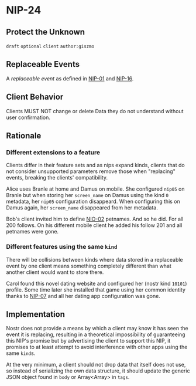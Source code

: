 NIP-24
======

Protect the Unknown
-------------------

`draft` `optional` `client` `author:giszmo`

## Replaceable Events

A *replaceable event* as defined in [NIP-01](01.md) and [NIP-16](16.md).

## Client Behavior

Clients MUST NOT change or delete Data they do not understand without user
confirmation.

Rationale
---------

### Different extensions to a feature

Clients differ in their feature sets and as nips expand kinds, clients that do
not consider unsupported parameters remove those when "replacing" events,
breaking the clients' compatibility.

Alice uses Branle at home and Damus on mobile. She configured `nip05` on Branle
but when storing her `screen_name` on Damus using the kind `0` metadata, her
`nip05` configuration disappeard. When configuring this on Damus again, her
`screen_name` disappeared from her metadata.

Bob's client invited him to define [NIO-02](02.md) petnames. And so he did. For
all 200 follows. On his different mobile client he added his follow 201 and all
petnames were gone.

### Different features using the same `kind`

There will be collisions between kinds where data stored in a replaceable event
by one client means something completely different than what another client
would want to store there.

Carol found this novel dating website and configured her (nostr kind `10101`)
profile. Some time later she installed that game using her common identity
thanks to [NIP-07](07.md) and all her dating app configuration was gone.

Implementation
--------------

Nostr does not provide a means by which a client may know it has seen the event
it is replacing, resulting in a theoretical impossibility of guaranteeing this
NIP's promise but by advertising the client to support this NIP, it promises to
at least attempt to avoid interference with other apps using the same `kind`s.

At the very minimum, a client should not drop data that itself does not use, so
instead of serializing the own data structure, it should update the generic
JSON object found in `body` or Array<Array<String>> in `tags`.

